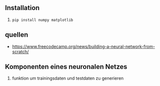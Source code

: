 ## Installation
1. ```pip install numpy matplotlib```
## quellen
- https://www.freecodecamp.org/news/building-a-neural-network-from-scratch/

## Komponenten eines neuronalen Netzes
1. funktion um trainingsdaten und testdaten zu generieren

